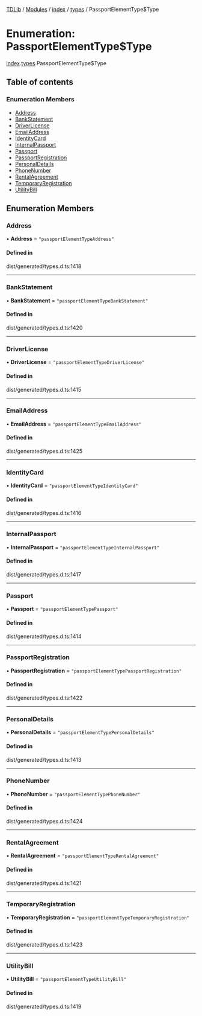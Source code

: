 [TDLib](../README.md) / [Modules](../modules.md) / [index](../modules/index.md) / [types](../modules/index.types.md) / PassportElementType$Type

# Enumeration: PassportElementType$Type

[index](../modules/index.md).[types](../modules/index.types.md).PassportElementType$Type

## Table of contents

### Enumeration Members

- [Address](index.types.PassportElementType_Type.md#address)
- [BankStatement](index.types.PassportElementType_Type.md#bankstatement)
- [DriverLicense](index.types.PassportElementType_Type.md#driverlicense)
- [EmailAddress](index.types.PassportElementType_Type.md#emailaddress)
- [IdentityCard](index.types.PassportElementType_Type.md#identitycard)
- [InternalPassport](index.types.PassportElementType_Type.md#internalpassport)
- [Passport](index.types.PassportElementType_Type.md#passport)
- [PassportRegistration](index.types.PassportElementType_Type.md#passportregistration)
- [PersonalDetails](index.types.PassportElementType_Type.md#personaldetails)
- [PhoneNumber](index.types.PassportElementType_Type.md#phonenumber)
- [RentalAgreement](index.types.PassportElementType_Type.md#rentalagreement)
- [TemporaryRegistration](index.types.PassportElementType_Type.md#temporaryregistration)
- [UtilityBill](index.types.PassportElementType_Type.md#utilitybill)

## Enumeration Members

### Address

• **Address** = ``"passportElementTypeAddress"``

#### Defined in

dist/generated/types.d.ts:1418

___

### BankStatement

• **BankStatement** = ``"passportElementTypeBankStatement"``

#### Defined in

dist/generated/types.d.ts:1420

___

### DriverLicense

• **DriverLicense** = ``"passportElementTypeDriverLicense"``

#### Defined in

dist/generated/types.d.ts:1415

___

### EmailAddress

• **EmailAddress** = ``"passportElementTypeEmailAddress"``

#### Defined in

dist/generated/types.d.ts:1425

___

### IdentityCard

• **IdentityCard** = ``"passportElementTypeIdentityCard"``

#### Defined in

dist/generated/types.d.ts:1416

___

### InternalPassport

• **InternalPassport** = ``"passportElementTypeInternalPassport"``

#### Defined in

dist/generated/types.d.ts:1417

___

### Passport

• **Passport** = ``"passportElementTypePassport"``

#### Defined in

dist/generated/types.d.ts:1414

___

### PassportRegistration

• **PassportRegistration** = ``"passportElementTypePassportRegistration"``

#### Defined in

dist/generated/types.d.ts:1422

___

### PersonalDetails

• **PersonalDetails** = ``"passportElementTypePersonalDetails"``

#### Defined in

dist/generated/types.d.ts:1413

___

### PhoneNumber

• **PhoneNumber** = ``"passportElementTypePhoneNumber"``

#### Defined in

dist/generated/types.d.ts:1424

___

### RentalAgreement

• **RentalAgreement** = ``"passportElementTypeRentalAgreement"``

#### Defined in

dist/generated/types.d.ts:1421

___

### TemporaryRegistration

• **TemporaryRegistration** = ``"passportElementTypeTemporaryRegistration"``

#### Defined in

dist/generated/types.d.ts:1423

___

### UtilityBill

• **UtilityBill** = ``"passportElementTypeUtilityBill"``

#### Defined in

dist/generated/types.d.ts:1419
